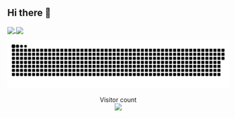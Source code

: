 ## Hi there 👋

<a href="#">
  <img height=200 align="center" src="https://my-stats-43gk.vercel.app/api?username=Mamun1113&show_icons=true&theme=radical&hide=contribs,issues&show=discussions_answered&rank_icon=github&include_all_commits=true&card_width=150" />
</a>
<a href="#">
  <img height=200 align="center" src="https://my-stats-43gk.vercel.app/api/top-langs/?username=Mamun1113&hide=html,scss,css&langs_count=8&layout=compact&theme=radical&card_width=150" />
</a>

<a href=#><img src="stats.svg"></a>

<p align="center">
  Visitor count<br>
  <img src="https://profile-counter.glitch.me/Mamun1113/count.svg" />
</p>

<!--
**Mamun1113/Mamun1113** is a ✨ _special_ ✨ repository because its `README.md` (this file) appears on your GitHub profile.

Here are some ideas to get you started:

- 🔭 I’m currently working on ...
- 🌱 I’m currently learning ...
- 👯 I’m looking to collaborate on ...
- 🤔 I’m looking for help with ...
- 💬 Ask me about ...
- 📫 How to reach me: ...
- 😄 Pronouns: ...
- ⚡ Fun fact: ...
-->
